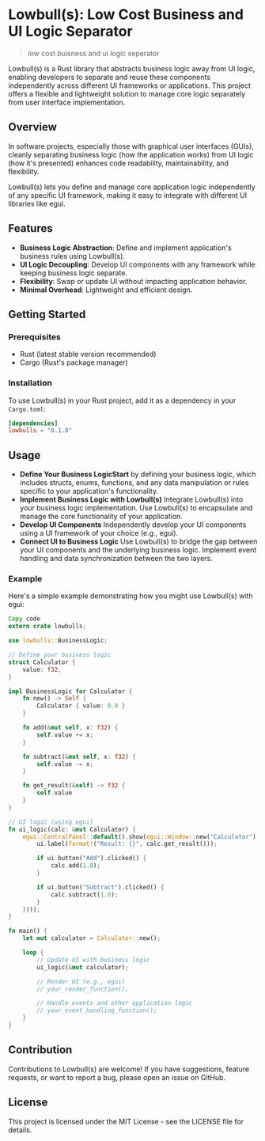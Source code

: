 # Lowbull(s): Low Cost Business and UI Logic Separator
>*low* cost *b*uisness and *u*i *l*ogic *s*eperator

Lowbull(s) is a Rust library that abstracts business logic away from UI logic, enabling developers to separate and reuse these components independently across different UI frameworks or applications. This project offers a flexible and lightweight solution to manage core logic separately from user interface implementation.

## Overview

In software projects, especially those with graphical user interfaces (GUIs), cleanly separating business logic (how the application works) from UI logic (how it's presented) enhances code readability, maintainability, and flexibility.

Lowbull(s) lets you define and manage core application logic independently of any specific UI framework, making it easy to integrate with different UI libraries like egui.

## Features

- **Business Logic Abstraction**: Define and implement application's business rules using Lowbull(s).
- **UI Logic Decoupling**: Develop UI components with any framework while keeping business logic separate.
- **Flexibility**: Swap or update UI without impacting application behavior.
- **Minimal Overhead**: Lightweight and efficient design.

## Getting Started

### Prerequisites

- Rust (latest stable version recommended)
- Cargo (Rust's package manager)

### Installation

To use Lowbull(s) in your Rust project, add it as a dependency in your `Cargo.toml`:

```toml
[dependencies]
lowbulls = "0.1.0"
```

## Usage
- **Define Your Business LogicStart** by defining your business logic, which includes structs, enums, functions, and any data manipulation or rules specific to your application's functionality.
- **Implement Business Logic with Lowbull(s)** Integrate Lowbull(s) into your business logic implementation. Use Lowbull(s) to encapsulate and manage the core functionality of your application.
- **Develop UI Components** Independently develop your UI components using a UI framework of your choice (e.g., egui).
- **Connect UI to Business Logic** Use Lowbull(s) to bridge the gap between your UI components and the underlying business logic. Implement event handling and data synchronization between the two layers.

### Example
Here's a simple example demonstrating how you might use Lowbull(s) with egui:

```rust
Copy code
extern crate lowbulls;

use lowbulls::BusinessLogic;

// Define your business logic
struct Calculator {
    value: f32,
}

impl BusinessLogic for Calculator {
    fn new() -> Self {
        Calculator { value: 0.0 }
    }

    fn add(&mut self, x: f32) {
        self.value += x;
    }

    fn subtract(&mut self, x: f32) {
        self.value -= x;
    }

    fn get_result(&self) -> f32 {
        self.value
    }
}

// UI logic (using egui)
fn ui_logic(calc: &mut Calculator) {
    egui::CentralPanel::default().show(egui::Window::new("Calculator").show(ui(|ui| {
        ui.label(format!("Result: {}", calc.get_result()));

        if ui.button("Add").clicked() {
            calc.add(1.0);
        }

        if ui.button("Subtract").clicked() {
            calc.subtract(1.0);
        }
    })));
}

fn main() {
    let mut calculator = Calculator::new();

    loop {
        // Update UI with business logic
        ui_logic(&mut calculator);

        // Render UI (e.g., egui)
        // your_render_function();

        // Handle events and other application logic
        // your_event_handling_function();
    }
}
```

## Contribution
Contributions to Lowbull(s) are welcome! If you have suggestions, feature requests, or want to report a bug, please open an issue on GitHub.

## License
This project is licensed under the MIT License - see the LICENSE file for details.
